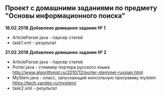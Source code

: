 ## Проект с домашними заданиями по предмету "Основы информационного поиска"

**18.02.2018 Добавлено домашнее задание № 1**
- ArticleParser.java - парсер статей
- task1.xml - результат

**21.02.2018 Добавлено домашнее задание № 2**

- ArticleParser.java - парсер статей
- Porter.java - стеммер портера русского языка http://www.algorithmist.ru/2010/12/porter-stemmer-russian.html
- MyStem.java - класс, запускающий консольную программу mystem https://tech.yandex.ru/mystem/
- task2.xml - результат


